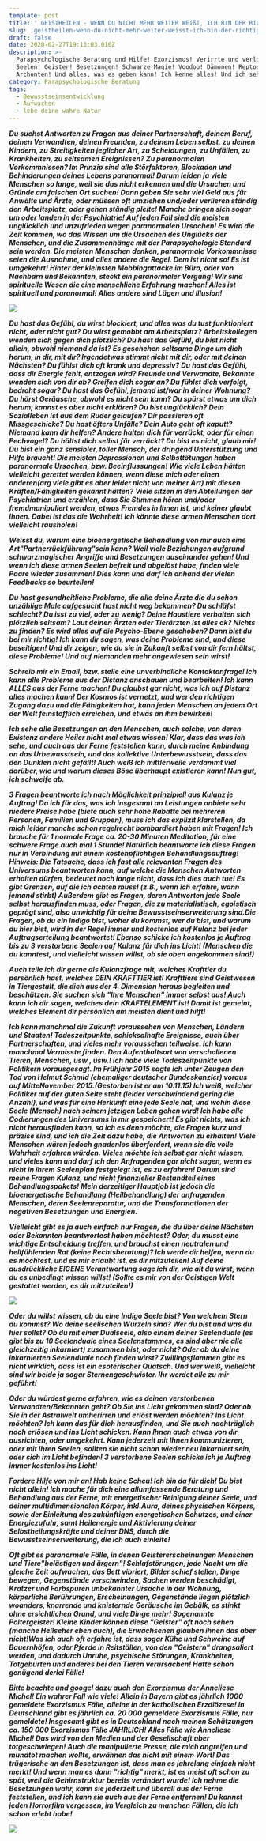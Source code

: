 ```yaml
---
template: post
title: ' GEISTHEILEN - WENN DU NICHT MEHR WEITER WEIßT, ICH BIN DER RICHTIGE FÜR DICH!'
slug: 'geistheilen-wenn-du-nicht-mehr-weiter-weisst-ich-bin-der-richtige-für-dich '
draft: false
date: 2020-02-27T19:13:03.010Z
description: >-
  Parapsychologische Beratung und Hilfe! Exorzismus! Verirrte und verlorene
  Seelen! Geister! Besetzungen! Schwarze Magie! Voodoo! Dämonen! Reptos!
  Archonten! Und alles, was es geben kann! Ich kenne alles! Und ich sehe alles!
category: Parapsychologische Beratung
tags:
  - Bewusstseinsentwicklung
  - Aufwachen
  - lebe deine wahre Natur
---
```

<!--StartFragment-->

***Du suchst Antworten zu Fragen aus deiner Partnerschaft, deinem Beruf, deinen Verwandten, deinen Freunden, zu deinem Leben selbst, zu deinen Kindern, zu Streitigkeiten jeglicher Art, zu Scheidungen, zu Unfällen, zu Krankheiten, zu seltsamen Ereignissen? Zu paranormalen Vorkommnissen? Im Prinzip sind alle Störfaktoren, Blockaden und Behinderungen deines Lebens paranormal! Darum leiden ja viele Menschen so lange, weil sie das nicht erkennen und die Ursachen und Gründe am falschen Ort suchen! Dann geben Sie sehr viel Geld aus für Anwälte und Ärzte, oder müssen oft umziehen und/oder verlieren ständig den Arbeitsplatz, oder gehen ständig pleite! Manche bringen sich sogar um oder landen in der Psychiatrie! Auf jeden Fall sind die meisten unglücklich und unzufrieden wegen paranormalen Ursachen! Es wird die Zeit kommen, wo das Wissen um die Ursachen des Unglücks der Menschen, und die Zusammenhänge mit der Parapsychologie Standard sein werden. Die meisten Menschen denken, paranormale Vorkommnisse seien die Ausnahme, und alles andere die Regel. Dem ist nicht so! Es ist umgekehrt! Hinter der kleinsten Mobbingattacke im Büro, oder von Nachbarn und Bekannten, steckt ein paranormaler Vorgang! Wir sind spirituelle Wesen die eine menschliche Erfahrung machen! Alles ist spirituell und paranormal! Alles andere sind Lügen und Illusion!***

![](/media/13.jpg)

***Du hast das Gefühl, du wirst blockiert, und alles was du tust funktioniert nicht, oder nicht gut? Du wirst gemobbt am Arbeitsplatz? Arbeitskollegen wenden sich gegen dich plötzlich? Du hast das Gefühl, du bist nicht allein, obwohl niemand da ist? Es geschehen seltsame Dinge um dich herum, in dir, mit dir? Irgendetwas stimmt nicht mit dir, oder mit deinen Nächsten? Du fühlst dich oft krank und depressiv? Du hast das Gefühl, dass dir Energie fehlt, entzogen wird? Freunde und Verwandte, Bekannte wenden sich von dir ab? Greifen dich sogar an? Du fühlst dich verfolgt, bedroht sogar? Du hast das Gefühl, jemand ist/war in deiner Wohnung? Du hörst Geräusche, obwohl es nicht sein kann? Du spürst etwas um dich herum, kannst es aber nicht erklären? Du bist unglücklich? Dein Sozialleben ist aus dem Ruder gelaufen? Dir passieren oft Missgeschicke? Du hast öfters Unfälle? Dein Auto geht oft kaputt? Niemand kann dir helfen? Andere halten dich für verrückt, oder für einen Pechvogel? Du hältst dich selbst für verrückt? Du bist es nicht, glaub mir! Du bist ein ganz sensibler, toller Mensch, der dringend Unterstützung und Hilfe braucht!     Die meisten Depressionen und Selbsttötungen haben paranormale Ursachen, bzw. Beeinflussungen! Wie viele Leben hätten vielleicht gerettet werden können, wenn diese mich oder einen anderen(arg viele gibt es aber leider nicht von meiner Art) mit diesen Kräften/Fähigkeiten gekannt hätten? Viele sitzen in den Abteilungen der Psychiatrien und erzählen, dass Sie Stimmen hören und/oder fremdmanipuliert werden, etwas Fremdes in Ihnen ist, und keiner glaubt Ihnen. Dabei ist das die Wahrheit! Ich könnte diese armen Menschen dort vielleicht rausholen!***

***Weisst du, warum eine bioenergetische Behandlung von mir auch eine Art"Partnerrückführung"sein kann? Weil viele Beziehungen aufgrund schwarzmagischer Angriffe und Besetzungen auseinander gehen! Und wenn ich diese armen Seelen befreit und abgelöst habe, finden viele Paare wieder zusammen! Dies kann und darf ich anhand der vielen Feedbacks so beurteilen!***

***Du hast gesundheitliche Probleme, die alle deine Ärzte die du schon unzählige Male aufgesucht hast nicht weg bekommen? Du schläfst schlecht? Du isst zu viel, oder zu wenig? Deine Haustiere verhalten sich plötzlich seltsam? Laut deinen Ärzten oder Tierärzten ist alles ok? Nichts zu finden? Es wird alles auf die Psycho-Ebene geschoben? Dann bist du bei mir richtig! Ich kann dir sagen, was deine Probleme sind, und diese beseitigen! Und dir zeigen, wie du sie in Zukunft selbst von dir fern hältst, diese Probleme! Und auf niemanden mehr angewiesen sein wirst!***

***Schreib mir ein Email, bzw. stelle eine unverbindliche Kontaktanfrage! Ich kann alle Probleme aus der Distanz anschauen und bearbeiten! Ich kann ALLES aus der Ferne machen! Du glaubst gar nicht, was ich auf Distanz alles machen kann! Der Kosmos ist vernetzt, und wer den richtigen Zugang dazu und die Fähigkeiten hat, kann jeden Menschen an jedem Ort der Welt feinstofflich erreichen, und etwas an ihm bewirken!***

***Ich sehe alle Besetzungen an den Menschen, auch solche, von deren Existenz andere Heiler nicht mal etwas wissen! Klar, dass das was ich sehe, und auch aus der Ferne feststellen kann, durch meine Anbindung an das Urbewusstsein, und das kollektive Unterbewusstsein, dass das den Dunklen nicht gefällt! Auch weiß ich mittlerweile verdammt viel darüber, wie und warum dieses Böse überhaupt existieren kann! Nun gut, ich schweife ab.***

***3 Fragen beantworte ich nach Möglichkeit prinzipiell aus Kulanz je Auftrag! Da ich für das, was ich insgesamt an Leistungen anbiete sehr niedere Preise habe (biete auch sehr hohe Rabatte bei mehreren Personen, Familien und Gruppen), muss ich das explizit klarstellen, da mich leider manche schon regelrecht bombardiert haben mit Fragen! Ich brauche für 1 normale Frage ca. 20-30 Minuten Meditation, für eine schwere Frage auch mal 1 Stunde! Natürlich beantworte ich diese Fragen nur in Verbindung mit einem kostenpflichtigen Behandlungsauftrag! Hinweis: Die Tatsache, dass ich fast alle relevanten Fragen des Universums beantworten kann, auf welche die Menschen Antworten erhalten dürfen, bedeutet noch lange nicht, dass ich dies auch tue! Es gibt Grenzen, auf die ich achten muss! (z.B., wenn ich erfahre, wann jemand stirbt) Außerdem gibt es Fragen, deren Antworten jede Seele selbst herausfinden muss, oder Fragen, die zu materialistisch, egoistisch geprägt sind, also unwichtig für deine Bewusstseinserweiterung sind.Die Fragen, ob du ein Indigo bist, woher du kommst, wer du bist, und warum du hier bist, wird in der Regel immer und kostenlos auf Kulanz bei jeder Auftragserteilung beantwortet! Ebenso schicke ich kostenlos je Auftrag bis zu 3 verstorbene Seelen auf Kulanz für dich ins Licht! (Menschen die du kanntest, und vielleicht wissen willst, ob sie oben angekommen sind!)***

***Auch teile ich dir gerne als Kulanzfrage mit, welches Krafttier du persönlich hast, welches DEIN KRAFTTIER ist! Krafttiere sind Geistwesen in Tiergestalt, die dich aus der 4. Dimension heraus begleiten und beschützen. Sie suchen sich "Ihre Menschen" immer selbst aus! Auch kann ich dir sagen, welches dein KRAFTELEMENT ist! Damit ist gemeint, welches Element dir persönlich am meisten dient und hilft!***

***Ich kann manchmal die Zukunft voraussehen von Menschen, Ländern und Staaten! Todeszeitpunkte, schicksalhafte Ereignisse, auch über Partnerschaften, und vieles mehr voraussehen teilweise. Ich kann manchmal Vermisste finden. Den Aufenthaltsort von verschollenen Tieren, Menschen, usw., usw.! Ich habe viele Todeszeitpunkte von Politikern vorausgesagt. Im Frühjahr 2015 sagte ich unter Zeugen den Tod von Helmut Schmid (ehemaliger deutscher Bundeskanzler) voraus auf MitteNovember 2015.(Gestorben ist er am 10.11.15) Ich weiß, welcher Politiker auf der guten Seite steht (leider verschwindend gering die Anzahl), und was für eine Herkunft eine jede Seele hat, und wohin diese Seele (Mensch) nach seinem jetzigen Leben gehen wird! Ich habe alle Codierungen des Universums in mir gespeichert! Es gibt nichts, was ich nicht herausfinden kann, so ich es denn möchte, die Fragen kurz und präzise sind, und ich die Zeit dazu habe, die Antworten zu erhalten! Viele Menschen wären jedoch gnadenlos überfordert, wenn sie die volle Wahrheit erfahren würden. Vieles möchte ich selbst gar nicht wissen, und vieles kann und darf ich den Anfragenden gar nicht sagen, wenn es nicht in ihrem Seelenplan festgelegt ist, es zu erfahren! Darum sind meine Fragen Kulanz, und nicht finanzieller Bestandteil eines Behandlungspakets! Mein derzeitiger Hauptjob ist jedoch die bioenergetische Behandlung (Heilbehandlung) der anfragenden Menschen, deren Seelenreparatur, und die Transformationen der negativen Besetzungen und Energien.***

***Vielleicht gibt es ja auch einfach nur Fragen, die du über deine Nächsten oder Bekannten beantwortest haben möchtest? Oder, du musst eine wichtige Entscheidung treffen, und brauchst einen neutralen und hellfühlenden Rat (keine Rechtsberatung)? Ich werde dir helfen, wenn du es möchtest, und es mir erlaubt ist, es dir mitzuteilen! Auf deine ausdrückliche EIGENE Verantwortung sage ich dir, wie alt du wirst, wenn du es unbedingt wissen willst! (Sollte es mir von der Geistigen Welt gestattet werden, es dir mitzuteilen!)***

![](/media/82183224_2984898118195378_7804829508187455488_n.jpg)

***Oder du willst wissen, ob du eine Indigo Seele bist? Von welchem Stern du kommst? Wo deine seelischen Wurzeln sind? Wer du bist und was du hier sollst? Ob du mit einer Dualseele, also einem deiner Seelenduale (es gibt bis zu 10 Seelenduale eines Seelenstammes, es sind aber nie alle gleichzeitig inkarniert) zusammen bist, oder nicht? Oder ob du deine inkarnierten Seelenduale noch finden wirst? Zwillingsflammen gibt es nicht wirklich, dass ist ein esoterischer Quatsch. Und wer weiß, vielleicht sind wir beide ja sogar Sternengeschwister. Ihr werdet alle zu mir geführt!***

***Oder du würdest gerne erfahren, wie es deinen verstorbenen Verwandten/Bekannten geht? Ob Sie ins Licht gekommen sind? Oder ob Sie in der Astralwelt umherirren und erlöst werden möchten? Ins Licht möchten? Ich kann das für dich herausfinden, und Sie auch nachträglich noch erlösen und ins Licht schicken. Kann Ihnen auch etwas von dir ausrichten, oder umgekehrt. Kann jederzeit mit Ihnen kommunizieren, oder mit Ihren Seelen, sollten sie nicht schon wieder neu inkarniert sein, oder sich im Licht befinden! 3 verstorbene Seelen schicke ich je Auftrag immer kostenlos ins Licht!***

***Fordere Hilfe von mir an! Hab keine Scheu! Ich bin da für dich! Du bist nicht allein! Ich mache für dich eine allumfassende Beratung und Behandlung aus der Ferne, mit energetischer Reinigung deiner Seele, und deiner multidimensionalen Körper, inkl.Aura, deines physischen Körpers, sowie der Einleitung des zukünftigen energetischen Schutzes, und einer Energiezufuhr, samt Heilenergie und Aktivierung deiner Selbstheilungskräfte und deiner DNS, durch die Bewusstseinserweiterung, die ich auch einleite!***

***Oft gibt es paranormale Fälle, in denen Geistererscheinungen Menschen und Tiere"belästigen und ärgern"! Schlafstörungen, jede Nacht um die gleiche Zeit aufwachen, das Bett vibriert, Bilder schief stellen, Dinge bewegen, Gegenstände verschwinden, Sachen werden beschädigt, Kratzer und Farbspuren unbekannter Ursache in der Wohnung, körperliche Berührungen, Erscheinungen, Gegenstände liegen plötzlich woanders, knarrende und knisternde Geräusche im Gebälk, es stinkt ohne ersichtlichen Grund, und viele Dinge mehr! Sogenannte Poltergeister! Kleine Kinder können diese "Geister" oft noch sehen (manche Hellseher eben auch), die Erwachsenen glauben ihnen das aber nicht!Was ich auch oft erfahre ist, dass sogar Kühe und Schweine auf Bauernhöfen, oder Pferde in Reitställen, von den "Geistern" drangsaliert werden, und dadurch Unruhe, psychische Störungen, Krankheiten, Totgeburten und anderes bei den Tieren verursachen! Hatte schon genügend derlei Fälle!***

***Bitte beachte und googel dazu auch den Exorzismus der Anneliese Michel! Ein wahrer Fall wie viele! Allein in Bayern gibt es jährlich 1000 gemeldete Exorzismus Fälle, alleine in der katholischen Erzdiözese! In Deutschland gibt es jährlich ca. 20 000 gemeldete Exorzismus Fälle, nur gemeldete! Insgesamt gibt es in Deutschland nach meinen Schätzungen ca. 150 000 Exorzismus Fälle JÄHRLICH! Alles Fälle wie Anneliese Michel! Das wird von den Medien und der Gesellschaft aber totgeschwiegen! Auch die manipulierte Presse, die mich angreifen und mundtot machen wollte, erwähnen das nicht mit einem Wort! Das trügerische an den Besetzungen ist, dass man es jahrelang einfach nicht merkt! Und wenn man es dann "richtig" merkt, ist es meist oft schon zu spät, weil die Gehirnstruktur bereits verändert wurde! Ich nehme die Besetzungen wahr, kann sie jederzeit und überall aus der Ferne feststellen, und ich kann sie auch aus der Ferne entfernen! Du kannst jeden Horrorfilm vergessen, im Vergleich zu manchen Fällen, die ich schon erlebt habe!***

![](/media/82465857_10217824317537027_4819016759958831104_n.jpg)

<!--EndFragment-->

![]()

![]()
